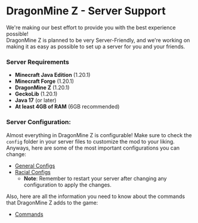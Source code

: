 # DragonMine Z - Server Support

We're making our best effort to provide you with the best experience possible!\
DragonMine Z is planned to be very Server-Friendly, and we're working on making it as easy as possible to set up a server for you and your friends.

### **Server Requirements**

- **Minecraft Java Edition** (1.20.1)
- **Minecraft Forge** (1.20.1)
- **DragonMine Z** (1.20.1)
- **GeckoLib** (1.20.1)
- **Java 17** (or later)
- **At least 4GB of RAM** (6GB recommended)

### **Server Configuration**:

Almost everything in DragonMine Z is configurable! Make sure to check the `config` folder in your server files to customize the mod to your liking.\
Anyways, here are some of the most important configurations you can change:

- [General Configs](generalconfig.md)
- [Racial Configs](racialconfig.md)
  - **Note**: Remember to restart your server after changing any configuration to apply the changes.

Also, here are all the information you need to know about the commands that DragonMine Z adds to the game:

- [Commands](commands.md)
